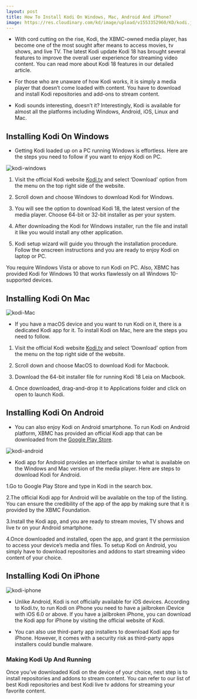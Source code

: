 ```yaml
---
layout: post
title: How To Install Kodi On Windows, Mac, Android And iPhone?
image: https://res.cloudinary.com/kd/image/upload/v1553352960/KD/kodi.jpg
---
```

* With cord cutting on the rise, Kodi, the XBMC-owned media player, has become one of the most sought after means to access movies, tv shows, and live TV. The latest Kodi update Kodi 18 has brought several features to improve the overall user experience for streaming video content. You can read more about Kodi 18 features in our detailed article.

* For those who are unaware of how Kodi works, it is simply a media player that doesn’t come loaded with content. You have to download and install Kodi repositories and add-ons to stream content.

* Kodi sounds interesting, doesn’t it? Interestingly, Kodi is available for almost all the platforms including Windows, Android, iOS, Linux and Mac.

## Installing Kodi On Windows

* Getting Kodi loaded up on a PC running Windows is effortless. Here are the steps you need to follow if you want to enjoy Kodi on PC.

 ![kodi-windows](https://res.cloudinary.com/kd/image/upload/v1553352958/KD/kodi-windows.jpg)

 1. Visit the official Kodi website [Kodi.tv](https://kodi.tv/) and select ‘Download’ option from the menu on the top right side of the website.

 2. Scroll down and choose Windows to download Kodi for Windows. 

 3. You will see the option to download Kodi 18, the latest version of the media player. Choose 64-bit or 32-bit installer as per your system.

 4. After downloading the Kodi for Windows installer, run the file and install it like you would install any other application.

 5. Kodi setup wizard will guide you through the installation procedure. Follow the onscreen instructions and you are ready to enjoy Kodi on laptop or PC.

You require Windows Vista or above to run Kodi on PC. Also, XBMC has provided Kodi for Windows 10 that works flawlessly on all Windows 10-supported devices.

## Installing Kodi On Mac

 ![kodi-Mac](https://res.cloudinary.com/kd/image/upload/v1553352958/KD/Kodi-Mac.jpg)

* If you have a macOS device and you want to run Kodi on it, there is a dedicated Kodi app for it. To install Kodi on Mac, here are the steps you need to follow.

 1. Visit the official Kodi website [Kodi.tv](https://kodi.tv/) and select ‘Download’ option from the menu on the top right side of the website.
 
 2. Scroll down and choose MacOS to download Kodi for Macbook.
 
 3. Download the 64-bit installer file for running Kodi 18 Leia on Macbook.
 
 4. Once downloaded, drag-and-drop it to Applications folder and click on open to launch Kodi.
 
 ## Installing Kodi On Android

* You can also enjoy Kodi on Android smartphone. To run Kodi on Android platform, XBMC has provided an official Kodi app that can be downloaded from the [Google Play Store](https://play.google.com/store/apps/details?id=org.xbmc.kodi&hl=en_US).

 ![kodi-android](https://res.cloudinary.com/kd/image/upload/v1553352956/KD/Kodi-Android.jpg)

* Kodi app for Android provides an interface similar to what is available on the Windows and Mac version of the media player. Here are steps to download Kodi for Android.

 1.Go to Google Play Store and type in Kodi in the search box.
 
 2.The official Kodi app for Android will be available on the top of the listing. You can ensure the credibility of the app of the app by making sure that it is provided by the XBMC Foundation.
 
 3.Install the Kodi app, and you are ready to stream movies, TV shows and live tv on your Android smartphone.
 
 4.Once downloaded and installed, open the app, and grant it the permission to access your device’s media and files. To setup Kodi on Android, you simply have to download repositories and addons to start streaming video content of your choice.
 
 ## Installing Kodi On iPhone
 
 ![kodi-iphone](https://res.cloudinary.com/kd/image/upload/v1553352955/KD/kodi-iphone.jpg)
 
* Unlike Android, Kodi is not officially available for iOS devices. According to Kodi.tv, to run Kodi on iPhone you need to have a jailbroken iDevice with iOS 6.0 or above. If you have a jailbroken iPhone, you can download the Kodi app for iPhone by visiting the official website of Kodi.

* You can also use third-party app installers to download Kodi app for iPhone. However, it comes with a security risk as third-party apps installers could bundle malware.

### Making Kodi Up And Running

Once you’ve downloaded Kodi on the device of your choice, next step is to install repositories and addons to stream content. You can refer to our list of best Kodi repositories and best Kodi live tv addons for streaming your favorite content.

